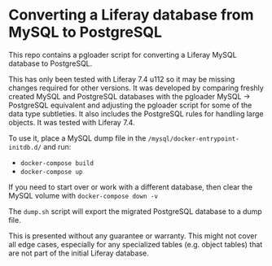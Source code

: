 # Converting a Liferay database from MySQL to PostgreSQL

This repo contains a pgloader script for converting a Liferay MySQL database to PostgreSQL.

This has only been tested with Liferay 7.4 u112 so it may be missing changes required for other versions. It was developed by comparing freshly created MySQL and PostgreSQL databases with the pgloader MySQL -> PostgreSQL equivalent and adjusting the pgloader script for some of the data type subtleties. It also includes the PostgreSQL rules for handling large objects. It was tested with Liferay 7.4.

To use it, place a MySQL dump file in the `/mysql/docker-entrypoint-initdb.d/` and run:

- `docker-compose build`
- `docker-compose up`

If you need to start over or work with a different database, then clear the MySQL volume with `docker-compose down -v`

The `dump.sh` script will export the migrated PostgreSQL database to a dump file.

This is presented without any guarantee or warranty. This might not cover all edge cases, especially for
any specialized tables (e.g. object tables) that are not part of the initial Liferay database.
